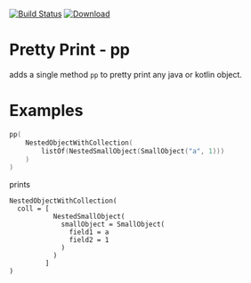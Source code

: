 [![Build Status](https://travis-ci.com/snowe2010/pretty-print.svg?branch=master)](https://travis-ci.com/snowe2010/pretty-print)
[![Download](https://img.shields.io/bintray/v/snowe/maven/Pretty-Print.svg?label=bintray&style=flat)](https://bintray.com/snowe/maven/Pretty-Print/)
 
 
# Pretty Print - pp

adds a single method `pp` to pretty print any java or kotlin object. 

# Examples

```kotlin
pp(
    NestedObjectWithCollection(
        listOf(NestedSmallObject(SmallObject("a", 1)))
    )
)
```
prints

```
NestedObjectWithCollection(
  coll = [
           NestedSmallObject(
             smallObject = SmallObject(
               field1 = a
               field2 = 1
             )
           )
         ]
)
```
